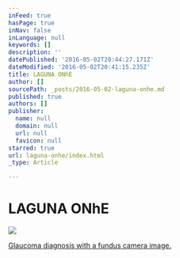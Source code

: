 ```yaml
---
inFeed: true
hasPage: true
inNav: false
inLanguage: null
keywords: []
description: ''
datePublished: '2016-05-02T20:44:27.171Z'
dateModified: '2016-05-02T20:41:15.235Z'
title: LAGUNA ONhE
author: []
sourcePath: _posts/2016-05-02-laguna-onhe.md
published: true
authors: []
publisher:
  name: null
  domain: null
  url: null
  favicon: null
starred: true
url: laguna-onhe/index.html
_type: Article

---
```

# LAGUNA ONhE
![](https://the-grid-user-content.s3-us-west-2.amazonaws.com/c0532ac6-8f3f-4c31-b023-1a853b16d6ac.png)

[Glaucoma diagnosis with a fundus camera image.][0]

[0]: http://worldwide.espacenet.com/publicationDetails/biblio?CC=WO&NR=2013076336A4&KC=A4&FT=D
